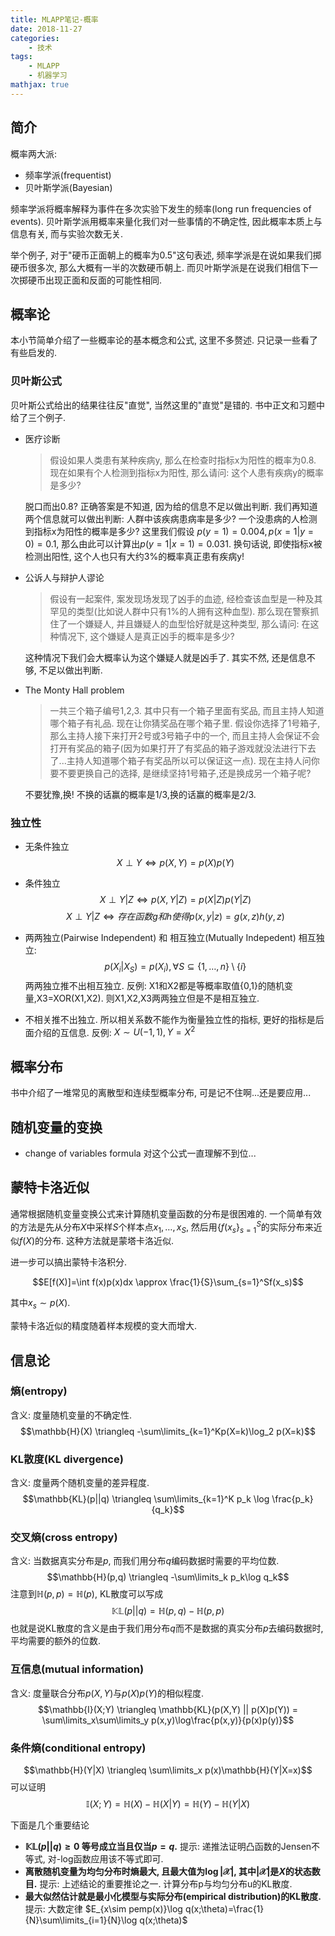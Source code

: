 ```yaml
---
title: MLAPP笔记-概率
date: 2018-11-27
categories:
    - 技术
tags:
    - MLAPP
    - 机器学习
mathjax: true
---
```


## 简介

概率两大派:

- 频率学派(frequentist)
- 贝叶斯学派(Bayesian)

频率学派将概率解释为事件在多次实验下发生的频率(long run frequencies of events).
贝叶斯学派用概率来量化我们对一些事情的不确定性, 因此概率本质上与信息有关, 而与实验次数无关.

举个例子,  对于"硬币正面朝上的概率为0.5"这句表述, 频率学派是在说如果我们掷硬币很多次, 那么大概有一半的次数硬币朝上. 而贝叶斯学派是在说我们相信下一次掷硬币出现正面和反面的可能性相同.

## 概率论

本小节简单介绍了一些概率论的基本概念和公式, 这里不多赘述. 只记录一些看了有些启发的.

### 贝叶斯公式

贝叶斯公式给出的结果往往反"直觉", 当然这里的"直觉"是错的. 书中正文和习题中给了三个例子.

- 医疗诊断
    > 假设如果人类患有某种疾病y, 那么在检查时指标x为阳性的概率为0.8. 现在如果有个人检测到指标x为阳性, 那么请问: 这个人患有疾病y的概率是多少?

    脱口而出0.8? 正确答案是不知道, 因为给的信息不足以做出判断. 我们再知道两个信息就可以做出判断: 人群中该疾病患病率是多少? 一个没患病的人检测到指标x为阳性的概率是多少? 这里我们假设 $p(y=1)=0.004, p(x=1|y=0)=0.1$, 那么由此可以计算出$p(y=1|x=1)=0.031$. 换句话说, 即使指标x被检测出阳性, 这个人也只有大约3%的概率真正患有疾病y!

- 公诉人与辩护人谬论
  > 假设有一起案件, 案发现场发现了凶手的血迹, 经检查该血型是一种及其罕见的类型(比如说人群中只有1%的人拥有这种血型). 那么现在警察抓住了一个嫌疑人, 并且嫌疑人的血型恰好就是这种类型, 那么请问: 在这种情况下, 这个嫌疑人是真正凶手的概率是多少?
  
  这种情况下我们会大概率认为这个嫌疑人就是凶手了. 其实不然, 还是信息不够, 不足以做出判断.

- The Monty Hall problem
  > 一共三个箱子编号1,2,3. 其中只有一个箱子里面有奖品, 而且主持人知道哪个箱子有礼品. 现在让你猜奖品在哪个箱子里. 假设你选择了1号箱子, 那么主持人接下来打开2号或3号箱子中的一个, 而且主持人会保证不会打开有奖品的箱子(因为如果打开了有奖品的箱子游戏就没法进行下去了...主持人知道哪个箱子有奖品所以可以保证这一点). 现在主持人问你要不要更换自己的选择, 是继续坚持1号箱子,还是换成另一个箱子呢?
  
  不要犹豫,换! 不换的话赢的概率是1/3,换的话赢的概率是2/3.

### 独立性

- 无条件独立
  $$X \perp Y \iff p(X,Y)=p(X)p(Y)$$

- 条件独立
  $$X \perp Y | Z \iff p(X,Y|Z)=p(X|Z)p(Y|Z)$$
    $$X \perp Y | Z \iff 存在函数g和h使得 p(x,y|z)=g(x,z)h(y,z)$$

- 两两独立(Pairwise Independent) 和 相互独立(Mutually Indepedent)
  相互独立: $$p(X_i|X_S)=p(X_i), \forall S\subseteq\{1,\dots,n\}\setminus\{i\}$$
  两两独立推不出相互独立.
  反例: X1和X2都是等概率取值{0,1}的随机变量,X3=XOR(X1,X2). 则X1,X2,X3两两独立但是不是相互独立.

- 不相关推不出独立. 所以相关系数不能作为衡量独立性的指标, 更好的指标是后面介绍的互信息.
  反例: $X\sim U(-1,1), Y=X^2$

## 概率分布

书中介绍了一堆常见的离散型和连续型概率分布, 可是记不住啊...还是要应用...

## 随机变量的变换

- change of variables formula
  对这个公式一直理解不到位...

## 蒙特卡洛近似

通常根据随机变量变换公式来计算随机变量函数的分布是很困难的. 一个简单有效的方法是先从分布$X$中采样$S$个样本点$x_1,\dots,x_S$, 然后用$\{f(x_s\}^S_{s=1}$的实际分布来近似$f(X)$的分布. 这种方法就是蒙塔卡洛近似.

进一步可以搞出蒙特卡洛积分.

$$E[f(X)]=\int f(x)p(x)dx \approx \frac{1}{S}\sum_{s=1}^Sf(x_s)$$

其中$x_s \sim p(X)$.

蒙特卡洛近似的精度随着样本规模的变大而增大.

## 信息论

### 熵(entropy)

含义: 度量随机变量的不确定性.
$$\mathbb{H}(X) \triangleq -\sum\limits_{k=1}^Kp(X=k)\log_2 p(X=k)$$

### KL散度(KL divergence)

含义: 度量两个随机变量的差异程度.
$$\mathbb{KL}(p||q) \triangleq \sum\limits_{k=1}^K p_k \log \frac{p_k}{q_k}$$

### 交叉熵(cross entropy)

含义: 当数据真实分布是$p$, 而我们用分布$q$编码数据时需要的平均位数.
$$\mathbb{H}(p,q) \triangleq -\sum\limits_k p_k\log q_k$$
注意到$\mathbb{H}(p,p)=\mathbb{H}(p)$, KL散度可以写成
$$\mathbb{KL}(p||q) = \mathbb{H}(p,q) - \mathbb{H}(p,p)$$
也就是说KL散度的含义是由于我们用分布$q$而不是数据的真实分布$p$去编码数据时, 平均需要的额外的位数.

### 互信息(mutual information)

含义: 度量联合分布$p(X,Y)$与$p(X)p(Y)$的相似程度.
$$\mathbb{I}(X;Y) \triangleq \mathbb{KL}(p(X,Y) || p(X)p(Y)) = \sum\limits_x\sum\limits_y p(x,y)\log\frac{p(x,y)}{p(x)p(y)}$$

### 条件熵(conditional entropy)

$$\mathbb{H}(Y|X) \triangleq \sum\limits_x p(x)\mathbb{H}(Y|X=x)$$
可以证明
$$\mathbb{I}(X;Y) = \mathbb{H}(X) - \mathbb{H}(X|Y) = \mathbb{H}(Y) - \mathbb{H}(Y|X)$$

下面是几个重要结论

- **$\mathbb{KL}(p||q) \geq 0$ 等号成立当且仅当$p=q$.**
  提示: 递推法证明凸函数的Jensen不等式, 对-log函数应用该不等式即可.
- **离散随机变量为均匀分布时熵最大, 且最大值为$\log|\mathcal{X}|$, 其中$|\mathcal{X}$|是$X$的状态数目.**
  提示: 上述结论的重要推论之一. 计算分布p与均匀分布u的KL散度.
- **最大似然估计就是最小化模型与实际分布(empirical distribution)的KL散度.**
  提示: 大数定律 $E_{x\sim pemp(x)}\log q(x;\theta)=\frac{1}{N}\sum\limits_{i=1}{N}\log q(x;\theta)$
